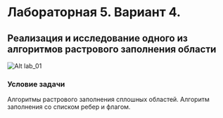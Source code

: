 # Лабораторная 5. Вариант 4.
## Реализация и исследование одного из алгоритмов растрового заполнения области  

![Alt lab_01](https://github.com/poliorang/CG_BMSTU_4_semester/blob/main/img/lab_05)

### Условие задачи
Алгоритмы растрового заполнения сплошных областей. Алгоритм заполнения со списком ребер и флагом.  
